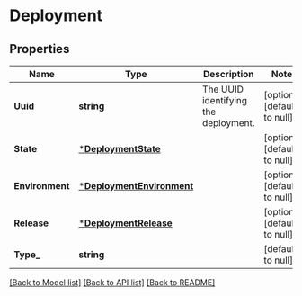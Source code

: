 # Deployment

## Properties
Name | Type | Description | Notes
------------ | ------------- | ------------- | -------------
**Uuid** | **string** | The UUID identifying the deployment. | [optional] [default to null]
**State** | [***DeploymentState**](deployment_state.md) |  | [optional] [default to null]
**Environment** | [***DeploymentEnvironment**](deployment_environment.md) |  | [optional] [default to null]
**Release** | [***DeploymentRelease**](deployment_release.md) |  | [optional] [default to null]
**Type_** | **string** |  | [default to null]

[[Back to Model list]](../README.md#documentation-for-models) [[Back to API list]](../README.md#documentation-for-api-endpoints) [[Back to README]](../README.md)

